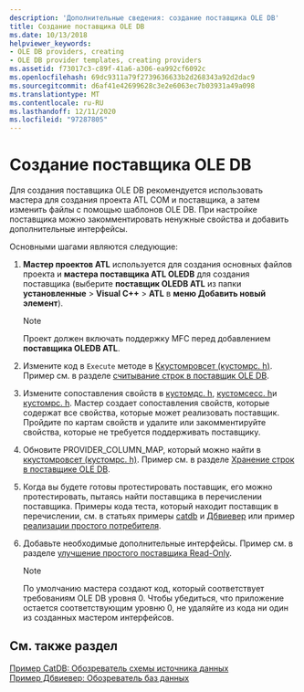 ```yaml
---
description: 'Дополнительные сведения: создание поставщика OLE DB'
title: Создание поставщика OLE DB
ms.date: 10/13/2018
helpviewer_keywords:
- OLE DB providers, creating
- OLE DB provider templates, creating providers
ms.assetid: f73017c3-c89f-41a6-a306-ea992cf6092c
ms.openlocfilehash: 69dc9311a79f2739636633b2d268343a92d2dac9
ms.sourcegitcommit: d6af41e42699628c3e2e6063ec7b03931a49a098
ms.translationtype: MT
ms.contentlocale: ru-RU
ms.lasthandoff: 12/11/2020
ms.locfileid: "97287805"
---
```

# <a name="creating-an-ole-db-provider"></a>Создание поставщика OLE DB

Для создания поставщика OLE DB рекомендуется использовать мастера для создания проекта ATL COM и поставщика, а затем изменить файлы с помощью шаблонов OLE DB. При настройке поставщика можно закомментировать ненужные свойства и добавить дополнительные интерфейсы.

Основными шагами являются следующие:

1. **Мастер проектов ATL** используется для создания основных файлов проекта и **мастера поставщика ATL OLEDB** для создания поставщика (выберите **поставщик OLEDB ATL** из папки **установленные**  >  **Visual C++**  >  **ATL** в **меню Добавить новый элемент**).

   > [!NOTE]
   > Проект должен включать поддержку MFC перед добавлением **поставщика OLEDB ATL**.

1. Измените код в `Execute` методе в [Ккустомровсет (кустомрс. h)](cmyproviderrowset-myproviderrs-h.md). Пример см. в разделе [считывание строк в поставщик OLE DB](../../data/oledb/reading-strings-into-the-ole-db-provider.md).

1. Измените сопоставления свойств в [кустомдс. h](cmyprovidersource-myproviderds-h.md), [кустомсесс. h](cmyprovidersession-myprovidersess-h.md)и [кустомрс. h](cmyproviderrowset-myproviderrs-h.md). Мастер создает сопоставления свойств, которые содержат все свойства, которые может реализовать поставщик. Пройдите по картам свойств и удалите или закомментируйте свойства, которые не требуется поддерживать поставщику.

1. Обновите PROVIDER_COLUMN_MAP, который можно найти в [ккустомровсет (кустомрс. h)](cmyproviderrowset-myproviderrs-h.md). Пример см. в разделе [Хранение строк в поставщике OLE DB](../../data/oledb/storing-strings-in-the-ole-db-provider.md).

1. Когда вы будете готовы протестировать поставщик, его можно протестировать, пытаясь найти поставщика в перечислении поставщика. Примеры кода теста, который находит поставщик в перечислении, см. в статьях примеры [catdb](https://github.com/Microsoft/VCSamples/tree/master/VC2008Samples/ATL/OLEDB/Consumer/catdb) и [Дбвиевер](https://github.com/Microsoft/VCSamples/tree/master/VC2008Samples/ATL/OLEDB/Consumer/dbviewer) или пример [реализации простого потребителя](../../data/oledb/implementing-a-simple-consumer.md).

1. Добавьте необходимые дополнительные интерфейсы. Пример см. в разделе [улучшение простого поставщика Read-Only](../../data/oledb/enhancing-the-simple-read-only-provider.md).

   > [!NOTE]
   > По умолчанию мастера создают код, который соответствует требованиям OLE DB уровня 0. Чтобы убедиться, что приложение остается соответствующим уровню 0, не удаляйте из кода ни один из созданных мастером интерфейсов.

## <a name="see-also"></a>См. также раздел

[Пример CatDB: Обозреватель схемы источника данных](https://github.com/Microsoft/VCSamples/tree/master/VC2008Samples/ATL/OLEDB/Consumer/catdb)<br/>
[Пример Дбвиевер: Обозреватель баз данных](https://github.com/Microsoft/VCSamples/tree/master/VC2008Samples/ATL/OLEDB/Consumer/dbviewer)
